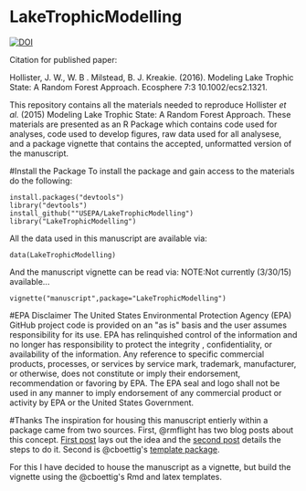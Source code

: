 LakeTrophicModelling
====================


[![DOI](https://zenodo.org/badge/doi/10.5281/zenodo.40271.svg)](http://dx.doi.org/10.5281/zenodo.40271)

Citation for published paper:

Hollister, J. W., W. B . Milstead, B. J. Kreakie. (2016). Modeling Lake Trophic State: A Random Forest Approach. Ecosphere 7:3 10.1002/ecs2.1321.


This repository contains all the materials needed to reproduce Hollister *et al.* (2015) Modeling Lake Trophic State: A Random Forest Approach.  These materials are presented as an R Package which contains code used for analyses, code used to develop figures, raw data used for all analysese, and a package vignette that contains the accepted, unformatted version of the manuscript.

#Install the Package
To install the package and gain access to the materials do the following:

```
install.packages("devtools")
library("devtools")
install_github(""USEPA/LakeTrophicModelling")
library("LakeTrophicModelling")
```

All the data used in this manuscript are available via:

```
data(LakeTrophicModelling)
```

And the manuscript vignette can be read via:
NOTE:Not currently (3/30/15) available...
```
vignette("manuscript",package="LakeTrophicModelling")
```

#EPA Disclaimer
The United States Environmental Protection Agency (EPA) GitHub project code is provided on an "as is" basis and the user assumes responsibility for its use.  EPA has relinquished control of the information and no longer has responsibility to protect the integrity , confidentiality, or availability of the information.  Any reference to specific commercial products, processes, or services by service mark, trademark, manufacturer, or otherwise, does not constitute or imply their endorsement, recommendation or favoring by EPA.  The EPA seal and logo shall not be used in any manner to imply endorsement of any commercial product or activity by EPA or the United States Government.

#Thanks
The inspiration for housing this manuscript entierly within a package came from two sources.  First, @rmflight has two blog posts about this concept.  [First post](http://rmflight.github.io/posts/2014/07/analyses_as_packages.html) lays out the idea and the [second post](http://rmflight.github.io/posts/2014/07/vignetteAnalysis.html) details the steps to do it. Second is @cboettig's [template package](https://github.com/cboettig/template).  

For this I have decided to house the manuscript as a vignette, but build the vignette using the @cboettig's Rmd and latex templates.
